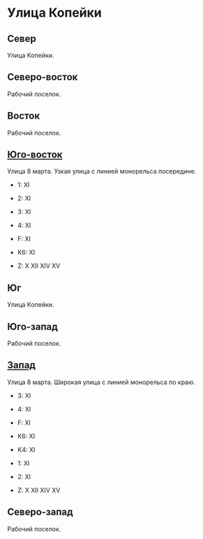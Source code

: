 # Улица Копейки

## Север

Улица Копейки.

## Северо-восток

Рабочий поселок.

## Восток

Рабочий поселок.

## [Юго-восток](./10585040.md)

Улица 8 марта.
Узкая улица с линией монорельса посередине.

* 1:    XI
* 2:    XI
* 3:    XI
* 4:    XI
* F:    XI
* K6:   XI

* Z:    X   XII XIV XV

## Юг

Улица Копейки.

## Юго-запад

Рабочий поселок.

## [Запад](./10570035.md)

Улица 8 марта.
Широкая улица с линией монорельса по краю.

* 3:    XI
* 4:    XI
* F:    XI

* K6:   XI
* K4:   XI
* 1:    XI
* 2:    XI

* Z:    X   XII XIV XV

## Северо-запад

Рабочий поселок.
